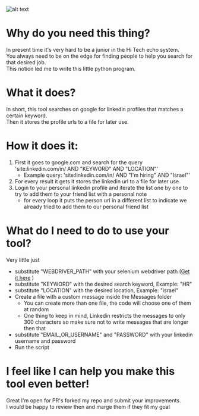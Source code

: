 ![alt text](https://imgur.com/cz6wGC1.png)


# Why do you need this thing?
In present time it's very hard to be a junior in the Hi Tech echo system.   
You always need to be on the edge for finding people to help you search for that desired job.  
This notion led me to write this little python program.

# What it does?
In short, this tool searches on google for linkedin profiles that matches a certain keyword.  
Then it stores the profile urls to a file for later use. 

# How it does it:
1. First it goes to google.com and search for the query 'site:linkedin.com/in/ AND "KEYWORD" AND "LOCATION"'
    * Example query: 'site:linkedin.com/in/ AND "I\'m hiring" AND "Israel"'
2. For every result it gets it stores the linkedin url to a file for later use 
3. Login to your personal linkedin profile and iterate the list one by one to try to add them to your friend list with a personal note
    * for every loop it puts the person url in a different list to indicate we already tried to add them to our personal friend list
    
# What do I need to do to use your tool?
Very little just 
* substitute "WEBDRIVER_PATH" with your selenium webdriver path ([Get it here](https://www.selenium.dev/downloads/#browsersExpand "WebDrivers") )
* substitute "KEYWORD" with the desired search keyword, Example: "HR"
* substitute "LOCATION" with the desired location, Example: "israel"
* Create a file with a custom message inside the Messages folder
  * You can create more than one file, the code will choose one of them at random 
  * One thing to keep in mind, Linkedin restricts the messages to only 300 characters so make sure not to write messages that are longer then that  
* substitute "EMAIL_OR_USERNAME" and "PASSWORD" with your linkedin username and password
* Run the script 

# I feel like I can help you make this tool even better!
Great I'm open for PR's forked my repo and submit your improvements.  
I would be happy to review then and marge them if they fit my goal 

